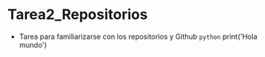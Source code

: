 # Tarea2_Repositorios
- Tarea para familiarizarse con los repositorios y Github
```python```
print('Hola mundo')
